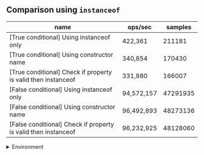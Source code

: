 ## Comparison using `instanceof`

|name|ops/sec|samples|
|-|-|-|
|[True conditional] Using instanceof only|422,361|211181|
|[True conditional] Using constructor name|340,854|170430|
|[True conditional] Check if property is valid then instanceof |331,980|166007|
|[False conditional] Using instanceof only|94,572,157|47291935|
|[False conditional] Using constructor name|96,492,893|48273136|
|[False conditional] Check if property is valid then instanceof |96,232,925|48128060|


<details>
<summary>Environment</summary>

* __Machine:__ linux x64 | 4 vCPUs | 7.6GB Mem
* __Run:__ Mon Sep 30 2024 21:05:44 GMT+0000 (Coordinated Universal Time)
</details>

<!--
{"environment":{"platform":"linux","arch":"x64","cpus":4,"totalMemory":7.597888946533203},"benchmarks":[{"name":"[True conditional] Using instanceof only","opsSec":422361.77023519704,"samples":211181},{"name":"[True conditional] Using constructor name","opsSec":340854.8449113256,"samples":170430},{"name":"[True conditional] Check if property is valid then instanceof ","opsSec":331980.13072310336,"samples":166007},{"name":"[False conditional] Using instanceof only","opsSec":94572157.23832603,"samples":47291935},{"name":"[False conditional] Using constructor name","opsSec":96492893.48222613,"samples":48273136},{"name":"[False conditional] Check if property is valid then instanceof ","opsSec":96232925.55535096,"samples":48128060}]}-->
